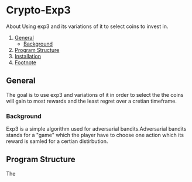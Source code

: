 # Crypto-Exp3
About Using exp3 and its variations of it to select coins to invest in.
1. [General](#General)
    - [Background](#background)
3. [Program Structure](#Program-Structure)
4. [Installation](#Installation)
5. [Footnote](#footnote)
## General
The goal is to use exp3 and variations of it in order to select the the coins will gain to most rewards and the least regret over a cretian timeframe.
### Background
Exp3 is a simple algorithm used for adversarial bandits.Adversarial bandits stands for a "game" which the player have to choose one action which its reward is samled for a certian distirbution. 

## Program Structure
The
